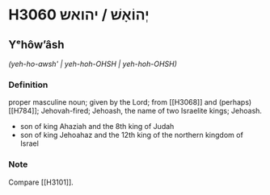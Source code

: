 # H3060 יְהוֹאָשׁ / יהואש

## Yᵉhôwʼâsh

_(yeh-ho-awsh' | yeh-hoh-OHSH | yeh-hoh-OHSH)_

### Definition

proper masculine noun; given by the Lord; from [[H3068]] and (perhaps) [[H784]]; Jehovah-fired; Jehoash, the name of two Israelite kings; Jehoash.

- son of king Ahaziah and the 8th king of Judah
- son of king Jehoahaz and the 12th king of the northern kingdom of Israel


### Note

Compare [[H3101]].

